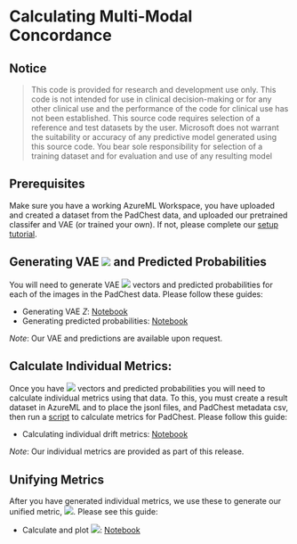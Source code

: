 # Calculating Multi-Modal Concordance

## Notice
> This code is provided for research and development use only. This code is not intended for use in clinical decision-making or for any other clinical use and the performance of the code for clinical use has not been established. This source code requires selection of a reference and test datasets by the user. Microsoft does not warrant the suitability or accuracy of any predictive model generated using this source code. You bear sole responsibility for selection of a training dataset and for evaluation and use of any resulting model

## Prerequisites
Make sure you have a working AzureML Workspace, you have uploaded and created a dataset from the PadChest data, and uploaded our pretrained classifer and VAE (or trained your own).  If not, please complete our [setup tutorial](../setup/README.md).


## Generating VAE <img src="https://render.githubusercontent.com/render/math?math=Z"> and Predicted Probabilities
You will need to generate VAE <img src="https://render.githubusercontent.com/render/math?math=Z"> vectors and predicted probabilities for each of the images in the PadChest data.
Please follow these guides:
- Generating VAE $Z$: [Notebook](./generate_vae_data.ipynb)
- Generating predicted probabilities: [Notebook](./generate_model_score_data.ipynb.ipynb)

_Note_: Our VAE and predictions are available upon request.

## Calculate Individual Metrics:
Once you have <img src="https://render.githubusercontent.com/render/math?math=Z"> vectors and predicted probabilities you will need to calculate individual metrics using that data.
To this, you must create a result dataset in AzureML and to place the jsonl files, and PadChest metadata csv, then run a [script](../../src/scripts/drift/generate-drift-csv.py) to calculate metrics for PadChest.
Please follow this guide:
- Calculating individual drift metrics: [Notebook](./run-generate-drift.ipynb)

_Note_: Our individual metrics are provided as part of this release. 

## Unifying Metrics
After you have generated individual metrics, we use these to generate our unified metric, <img src="https://render.githubusercontent.com/render/math?math=MMC">. Please see this guide:
- Calculate and plot <img src="https://render.githubusercontent.com/render/math?math=MMC">: [Notebook](./calculate-mmc.ipynb)